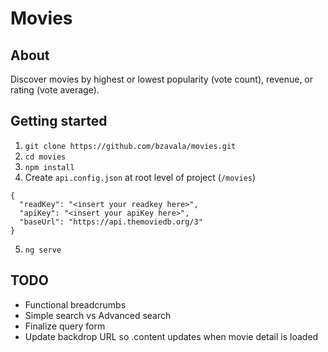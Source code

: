 # Movies

## About

Discover movies by highest or lowest popularity (vote count), revenue, or rating (vote average).

## Getting started

1. `git clone https://github.com/bzavala/movies.git`
2. `cd movies`
3. `npm install`
4. Create `api.config.json` at root level of project (`/movies`)
```
{
  "readKey": "<insert your readkey here>",
  "apiKey": "<insert your apiKey here>",
  "baseUrl": "https://api.themoviedb.org/3"
}
```
5. `ng serve`


## TODO

- Functional breadcrumbs
- Simple search vs Advanced search
- Finalize query form
- Update backdrop URL so .content updates when movie detail is loaded